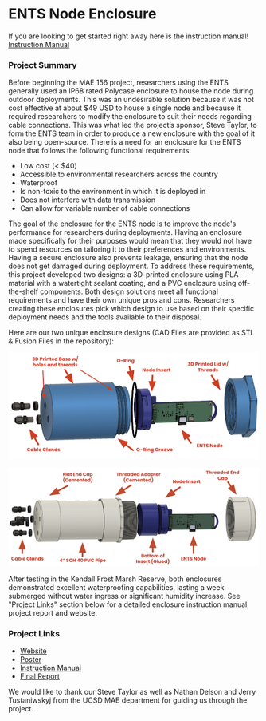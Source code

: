 # ENTS Node Enclosure

If you are looking to get started right away here is the instruction manual! [Instruction Manual]()

### Project Summary

Before beginning the MAE 156 project, researchers using the ENTS generally used an IP68 rated Polycase enclosure to house the node during outdoor deployments. This was an undesirable solution because it was not cost effective at about $49 USD to house a single node and because it required researchers to modify the enclosure to suit their needs regarding cable connections. This was what led the project’s sponsor, Steve Taylor, to form the ENTS team in order to produce a new enclosure with the goal of it also being open-source. There is a need for an enclosure for the ENTS node that follows the following functional requirements: 
   - Low cost (< $40)
   - Accessible to environmental researchers across the country
   - Waterproof
   - Is non-toxic to the environment in which it is deployed in 
   - Does not interfere with data transmission
   - Can allow for variable number of cable connections
   
The goal of the enclosure for the ENTS node is to improve the node's performance for researchers during deployments. Having an enclosure made specifically for their purposes would mean that they would not have to spend resources on tailoring it to their preferences and environments. Having a secure enclosure also prevents leakage, ensuring that the node does not get damaged during deployment. To address these requirements, this project developed two designs: a 3D-printed enclosure using PLA material with a watertight sealant coating, and a PVC enclosure using off-the-shelf components. Both design solutions meet all functional requirements and have their own unique pros and cons. Researchers creating these enclosures pick which design to use based on their specific deployment needs and the tools available to their disposal. 

Here are our two unique enclosure designs (CAD Files are provided as STL & Fusion Files in the repository): 


![image](https://github.com/jlab-sensing/ENTS-enclosure/blob/main/images/3dprintexploded.png)

![image](https://github.com/jlab-sensing/ENTS-enclosure/blob/main/images/pvcexploded.png)

After testing in the Kendall Frost Marsh Reserve, both enclosures demonstrated excellent waterproofing capabilities, lasting a week submerged without water ingress or significant humidity increase. See "Project Links" section below for a detailed enclosure instruction manual, project report and website.  


### Project Links

 - [Website](https://sites.google.com/eng.ucsd.edu/mae156b-2025winter-team11?usp=sharing)
 - [Poster]()
 - [Instruction Manual]()
 - [Final Report]()



We would like to thank our Steve Taylor as well as Nathan Delson and Jerry Tustaniwskyj from the UCSD MAE department for guiding us through the project.  
